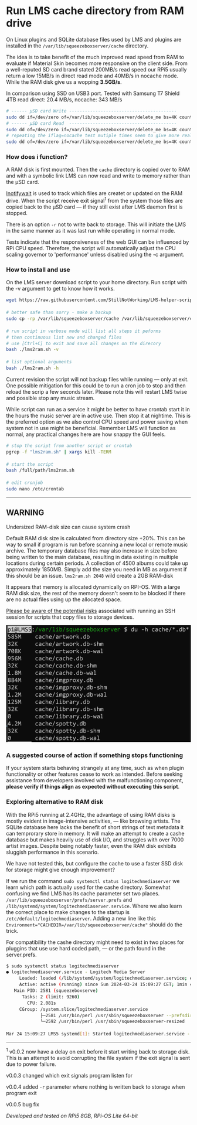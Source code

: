 # Run LMS cache directory from RAM drive
On Linux plugins and SQLite database files used by LMS and plugins are installed in the `/var/lib/squeezeboxserver/cache` directory.

The idea is to take benefit of the much improved read speed from RAM to evaluate if Material Skin becomes more responsive on the client side.
From a well-reputed SD card brand stated 200MB/s read speed our RPi5 usually return a low 15MB/s in direct read mode and 40MB/s in nocache mode. While the RAM disk give us a wopping **3.5GB/s**.

In comparison using SSD on USB3 port. Tested with Samsung T7 Shield 4TB read direct: 20.4 MB/s, nocache: 343 MB/s
```bash
# ------ µSD card Write -----------------------------------------
sudo dd if=/dev/zero of=/var/lib/squeezeboxserver/delete_me bs=4K count=2K oflag=direct
# ------ µSD card Read  -----------------------------------------
sudo dd of=/dev/zero if=/var/lib/squeezeboxserver/delete_me bs=4K count=2K iflag=direct
# repeating the iflag=nocache test mutiple times seem to give more realistic results 
sudo dd of=/dev/zero if=/var/lib/squeezeboxserver/delete_me bs=4K count=2K iflag=nocache
```

### How does i function?
A RAM disk is first mounted. Then the `cache` directory is copied over to RAM and with a symbolic link LMS can now read and write to memory rather than the µSD card.

[Inotifywait](https://linux.die.net/man/1/inotifywait) is used to track which files are createt or updated on the RAM drive. When the script receive exit signal<sup>1</sup> from the system those files are copied back to the µSD card — if they still exist after LMS daemon first is stopped. 

There is an option `-r` not to write back to storage. This will initiate the LMS in the same manner as it was last run while operating in normal mode.

Tests indicate that the responsiveness of the web GUI can be influenced by RPi CPU speed. Therefore, the script will automatically adjust the CPU scaling governor to 'performance' unless disabled using the -c argument.

### How to install and use
On the LMS server download script to your home directory. Run script with the -v argument to get to know how it works.

```bash
wget https://raw.githubusercontent.com/StillNotWorking/LMS-helper-script/main/lms2ram/lms2ram.sh

# better safe than sorry - make a backup
sudo cp -rp /var/lib/squeezeboxserver/cache /var/lib/squeezeboxserver/cache-BACKUP

# run script in verbose mode will list all steps it peforms
# then continuous list new and changed files
# use [Ctrl+C] to exit and save all changes on the direcory 
bash ./lms2ram.sh -v

# list optional arguments
bash ./lms2ram.sh -h

```

Current revision the script will not backup files while running — only at exit. One possible mitigation for this could be to run a cron job to stop and then reload the scrip a few seconds later. Please note this will restart LMS twise and possible stop any music stream.

While script can run as a service it might be better to have crontab start it in the hours the music server are in active use. Then stop it at nightime. This is the preferred option as we also control CPU speed and power saving when system not in use might be beneficial. Remember LMS will function as normal, any practical changes here are how snappy the GUI feels.
```bash
# stop the script from another script or crontab
pgrep -f "lms2ram.sh" | xargs kill -TERM

# start the script
bash /full/path/lms2ram.sh

# edit cronjob
sudo nano /etc/crontab
```
---------------------------------------------------------------

## WARNING 
Undersized RAM-disk size can cause system crash

Default RAM disk size is calculated from directory size +20%. This can be way to small if program is run before scanning a new local or remote music archive. The temporary database files may also increase in size before being written to the main database, resulting in data existing in multiple locations during certain periods. A collection of 4500 albums could take up approximately 1850MB. Simply add the size you need in MB as argument if this should be an issue. `lms2ram.sh 2048` wild create a 2GB RAM-disk

It appears that memory is allocated dynamically on RPI-OS. With a large RAM disk size, the rest of the memory doesn't seem to be blocked if there are no actual files using up the allocated space.

[Please be aware of the potential risks](https://github.com/StillNotWorking/LMS-helper-script/tree/main#when-ssh-can-get-you-into-trouble) associated with running an SSH session for scripts that copy files to storage devices.

![htop process three](/img/dbsize.jpg)

### A suggested course of action if something stops functioning
If your system starts behaving strangely at any time, such as when plugin functionality or other features cease to work as intended. Before seeking assistance from developers involved with the malfunctioning component, **please verify if things align as expected without executing this script**.

### Exploring alternative to RAM disk 
With the RPi5 running at 2.4GHz, the advantage of using RAM disks is mostly evident in image-intensive activities, — like browsing artists. The SQLite database here lacks the benefit of short strings of text metadata it can temprorary store in memory. It will make an attempt to create a cashe database but makes heavily use of disk I/O, and struggles with over 7000 artist images. Despite being notably faster, even the RAM disk exhibits sluggish performance in this scenario.

We have not tested this, but configure the cache to use a faster SSD disk for storage might give enough improvement? 

If we run the command `sudo systemctl status logitechmediaserver` we learn which path is actually used for the cashe directory.
Somewhat confusing we find LMS has its cache parameter set two places. `/var/lib/squeezeboxserver/prefs/server.prefs` and 
`/lib/systemd/system/logitechmediaserver.service`. Where we also learn the correct place to make changes to the startup is `/etc/default/logitechmediaserver`. Adding a new line like this `Environment="CACHEDIR=/var/lib/squeezeboxserver/cache"` should do the trick.

For compatibility the cashe directory might need to exist in two places for pluggins that use use hard coded path, — or the path found in the server.prefs.
```bash
$ sudo systemctl status logitechmediaserver
● logitechmediaserver.service - Logitech Media Server
     Loaded: loaded (/lib/systemd/system/logitechmediaserver.service; enabled; preset: enabled)
     Active: active (running) since Sun 2024-03-24 15:09:27 CET; 1min 47s ago
   Main PID: 2581 (squeezeboxserve)
      Tasks: 2 (limit: 9260)
        CPU: 2.081s
     CGroup: /system.slice/logitechmediaserver.service
             ├─2581 /usr/bin/perl /usr/sbin/squeezeboxserver --prefsdir /var/lib/squeezeboxserve>
             └─2592 /usr/bin/perl /usr/sbin/squeezeboxserver-resized

Mar 24 15:09:27 LMS5 systemd[1]: Started logitechmediaserver.service - Logitech Media Server.
```
---------------------------------------------------------------

<sup>1</sup> v0.0.2 now have a delay on exit before it start writing back to storage disk. This is an attempt to avoid corrupting the file system if the exit signal is sent due to power failure.

  v0.0.3 changed which exit signals program listen for

  v0.0.4 added `-r` parameter where nothing is written back to storage when program exit

  v0.0.5 bug fix
  
*Developed and tested on RPi5 8GB, RPi-OS Lite 64-bit*